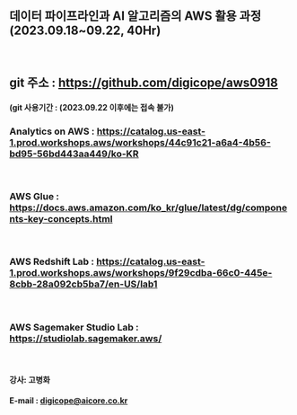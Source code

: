 ##  데이터 파이프라인과 AI 알고리즘의 AWS 활용 과정 (2023.09.18~09.22, 40Hr)
<br>

## git 주소 :    https://github.com/digicope/aws0918
#### (git 사용기간 : (2023.09.22 이후에는 접속 불가)

### Analytics on AWS : https://catalog.us-east-1.prod.workshops.aws/workshops/44c91c21-a6a4-4b56-bd95-56bd443aa449/ko-KR
<br>

### AWS Glue : https://docs.aws.amazon.com/ko_kr/glue/latest/dg/components-key-concepts.html
<br>

### AWS Redshift Lab : https://catalog.us-east-1.prod.workshops.aws/workshops/9f29cdba-66c0-445e-8cbb-28a092cb5ba7/en-US/lab1
<br>

### AWS Sagemaker Studio Lab : https://studiolab.sagemaker.aws/
<br>

#### 강사: 고병화
#### E-mail : digicope@aicore.co.kr

<br>
<br>
<br>
